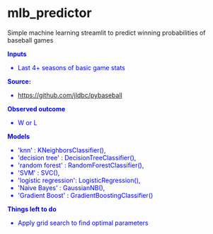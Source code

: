 # mlb_predictor
Simple machine learning streamlit to predict winning probabilities of baseball games


<span style="color:blue">
    
**Inputs**  
- Last 4+ seasons of basic game stats

**Source:** 
- https://github.com/jldbc/pybaseball

**Observed outcome**
- W or L

**Models**

- 'knn'           : KNeighborsClassifier(),
- 'decision tree' : DecisionTreeClassifier(),
- 'random forest' : RandomForestClassifier(),
- 'SVM'           : SVC(),
- 'logistic regression': LogisticRegression(),
- 'Naive Bayes' : GaussianNB(),
- 'Gradient Boost' : GradientBoostingClassifier()

**Things left to do**
- Apply grid search to find optimal parameters

</span>
